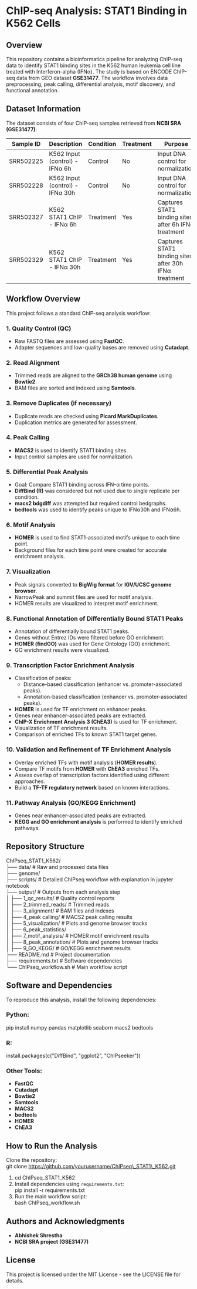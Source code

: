 # **ChIP-seq Analysis: STAT1 Binding in K562 Cells**

## **Overview**

This repository contains a bioinformatics pipeline for analyzing ChIP-seq data to identify STAT1 binding sites in the K562 human leukemia cell line treated with Interferon-alpha (IFNα). The study is based on ENCODE ChIP-seq data from GEO dataset **GSE31477**. The workflow involves data preprocessing, peak calling, differential analysis, motif discovery, and functional annotation.

## **Dataset Information**

The dataset consists of four ChIP-seq samples retrieved from **NCBI SRA (GSE31477)**:

| Sample ID | Description | Condition | Treatment | Purpose |
| ----- | ----- | ----- | ----- | ----- |
| SRR502225 | K562 Input (control) \- IFNα 6h | Control | No | Input DNA control for normalization |
| SRR502228 | K562 Input (control) \- IFNα 30h | Control | No | Input DNA control for normalization |
| SRR502327 | K562 STAT1 ChIP \- IFNα 6h | Treatment | Yes | Captures STAT1 binding sites after 6h IFNα treatment |
| SRR502329 | K562 STAT1 ChIP \- IFNα 30h | Treatment | Yes | Captures STAT1 binding sites after 30h IFNα treatment |

## **Workflow Overview**

This project follows a standard ChIP-seq analysis workflow:

### **1\. Quality Control (QC)**

* Raw FASTQ files are assessed using **FastQC**.  
* Adapter sequences and low-quality bases are removed using **Cutadapt**.

### **2\. Read Alignment**

* Trimmed reads are aligned to the **GRCh38 human genome** using **Bowtie2**.  
* BAM files are sorted and indexed using **Samtools**.

### **3\. Remove Duplicates (if necessary)**

* Duplicate reads are checked using **Picard MarkDuplicates**.  
* Duplication metrics are generated for assessment.

### **4\. Peak Calling**

* **MACS2** is used to identify STAT1 binding sites.  
* Input control samples are used for normalization.

### **5\. Differential Peak Analysis**

* Goal: Compare STAT1 binding across IFN-α time points.  
* **DiffBind (R)** was considered but not used due to single replicate per condition.  
* **macs2 bdgdiff** was attempted but required control bedgraphs.  
* **bedtools** was used to identify peaks unique to IFNα30h and IFNα6h.

### **6\. Motif Analysis**

* **HOMER** is used to find STAT1-associated motifs unique to each time point.  
* Background files for each time point were created for accurate enrichment analysis.

### **7\. Visualization**

* Peak signals converted to **BigWig format** for **IGV/UCSC genome browser**.  
* NarrowPeak and summit files are used for motif analysis.  
* HOMER results are visualized to interpret motif enrichment.

### **8\. Functional Annotation of Differentially Bound STAT1 Peaks**

* Annotation of differentially bound STAT1 peaks.  
* Genes without Entrez IDs were filtered before GO enrichment.  
* **HOMER (findGO)** was used for Gene Ontology (GO) enrichment.  
* GO enrichment results were visualized.

### **9\. Transcription Factor Enrichment Analysis**

* Classification of peaks:  
  * Distance-based classification (enhancer vs. promoter-associated peaks).  
  * Annotation-based classification (enhancer vs. promoter-associated peaks).  
* **HOMER** is used for TF enrichment on enhancer peaks.  
* Genes near enhancer-associated peaks are extracted.  
* **ChIP-X Enrichment Analysis 3 (ChEA3)** is used for TF enrichment.  
* Visualization of TF enrichment results.  
* Comparison of enriched TFs to known STAT1 target genes.

### **10\. Validation and Refinement of TF Enrichment Analysis**

* Overlay enriched TFs with motif analysis (**HOMER results**).  
* Compare TF motifs from **HOMER** with **ChEA3** enriched TFs.  
* Assess overlap of transcription factors identified using different approaches.  
* Build a **TF-TF regulatory network** based on known interactions.

### **11\. Pathway Analysis (GO/KEGG Enrichment)**

* Genes near enhancer-associated peaks are extracted.  
* **KEGG and GO enrichment analysis** is performed to identify enriched pathways.

## **Repository Structure**

ChIPseq\_STAT1\_K562/  
├── data/                  \# Raw and processed data files  
├── genome/  
├── scripts/               \# Detailed ChIPseq workflow with explanation in jupyter notebook  
├── output/               \# Outputs from each analysis step  
│   ├── 1\_qc\_results/                \# Quality control reports  
│   ├── 2\_trimmed\_reads/   \# Trimmed reads  
│   ├── 3\_alignment/         \# BAM files and indexes  
│   ├── 4\_peak calling/             \# MACS2 peak calling results  
│   ├── 5\_visualization/     \# Plots and genome browser tracks  
│   ├── 6\_peak\_statistics/       
│   ├── 7\_motif\_analysis/    \# HOMER motif enrichment results  
│   ├── 8\_peak\_annotation/     \# Plots and genome browser tracks  
│   ├── 9\_GO\_KEGG/        \# GO/KEGG enrichment results  
├── README.md              \# Project documentation  
├── requirements.txt       \# Software dependencies  
└── ChIPseq\_workflow.sh    \# Main workflow script

## **Software and Dependencies**

To reproduce this analysis, install the following dependencies:

### **Python:**

pip install numpy pandas matplotlib seaborn macs2 bedtools

### **R:**

install.packages(c("DiffBind", "ggplot2", "ChIPseeker"))

### **Other Tools:**

* **FastQC**  
* **Cutadapt**  
* **Bowtie2**  
* **Samtools**  
* **MACS2**  
* **bedtools**  
* **HOMER**  
* **ChEA3**

## **How to Run the Analysis**

Clone the repository:  
git clone https://github.com/yourusername/ChIPseq\_STAT1\_K562.git

1. cd ChIPseq\_STAT1\_K562  
2. Install dependencies using `requirements.txt`:  
   pip install \-r requirements.txt  
3. Run the main workflow script:  
   bash ChIPseq\_workflow.sh

## **Authors and Acknowledgments**

* **Abhishek Shrestha**   
* **NCBI SRA project (GSE31477)**

## **License**

This project is licensed under the MIT License \- see the LICENSE file for details.

